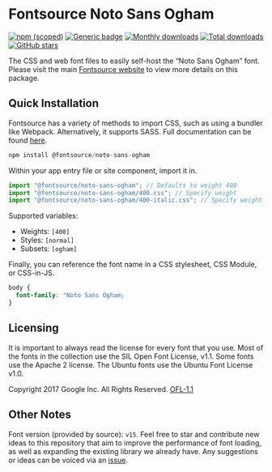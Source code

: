 # Fontsource Noto Sans Ogham

[![npm (scoped)](https://img.shields.io/npm/v/@fontsource/noto-sans-ogham?color=brightgreen)](https://www.npmjs.com/package/@fontsource/noto-sans-ogham) [![Generic badge](https://img.shields.io/badge/fontsource-passing-brightgreen)](https://github.com/fontsource/fontsource) [![Monthly downloads](https://badgen.net/npm/dm/@fontsource/noto-sans-ogham)](https://github.com/fontsource/fontsource) [![Total downloads](https://badgen.net/npm/dt/@fontsource/noto-sans-ogham)](https://github.com/fontsource/fontsource) [![GitHub stars](https://img.shields.io/github/stars/fontsource/fontsource.svg?style=social&label=Star)](https://github.com/fontsource/fontsource/stargazers)

The CSS and web font files to easily self-host the “Noto Sans Ogham” font. Please visit the main [Fontsource website](https://fontsource.org/fonts/noto-sans-ogham) to view more details on this package.

## Quick Installation

Fontsource has a variety of methods to import CSS, such as using a bundler like Webpack. Alternatively, it supports SASS. Full documentation can be found [here](https://fontsource.org/docs/getting-started/introduction).

```javascript
npm install @fontsource/noto-sans-ogham
```

Within your app entry file or site component, import it in.

```javascript
import "@fontsource/noto-sans-ogham"; // Defaults to weight 400
import "@fontsource/noto-sans-ogham/400.css"; // Specify weight
import "@fontsource/noto-sans-ogham/400-italic.css"; // Specify weight and style

```

Supported variables:
- Weights: `[400]`
- Styles: `[normal]`
- Subsets: `[ogham]`

Finally, you can reference the font name in a CSS stylesheet, CSS Module, or CSS-in-JS.

```css
body {
  font-family: "Noto Sans Ogham;
}
```

## Licensing
It is important to always read the license for every font that you use.
Most of the fonts in the collection use the SIL Open Font License, v1.1. Some fonts use the Apache 2 license. The Ubuntu fonts use the Ubuntu Font License v1.0.

Copyright 2017 Google Inc. All Rights Reserved.
[OFL-1.1](http://scripts.sil.org/OFL)

## Other Notes
Font version (provided by source): `v15`.
Feel free to star and contribute new ideas to this repository that aim to improve the performance of font loading, as well as expanding the existing library we already have. Any suggestions or ideas can be voiced via an [issue](https://github.com/fontsource/fontsource/issues).